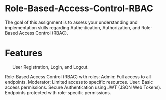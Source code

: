 # Role-Based-Access-Control-RBAC
The goal of this assignment is to assess your understanding and implementation skills regarding Authentication, Authorization, and Role-Based Access Control (RBAC).

# Features <br>
<ul>User Registration, Login, and Logout.</ul>
Role-Based Access Control (RBAC) with roles:
Admin: Full access to all endpoints.
Moderator: Limited access to specific resources.
User: Basic access permissions.
Secure Authentication using JWT (JSON Web Tokens).
Endpoints protected with role-specific permissions.
